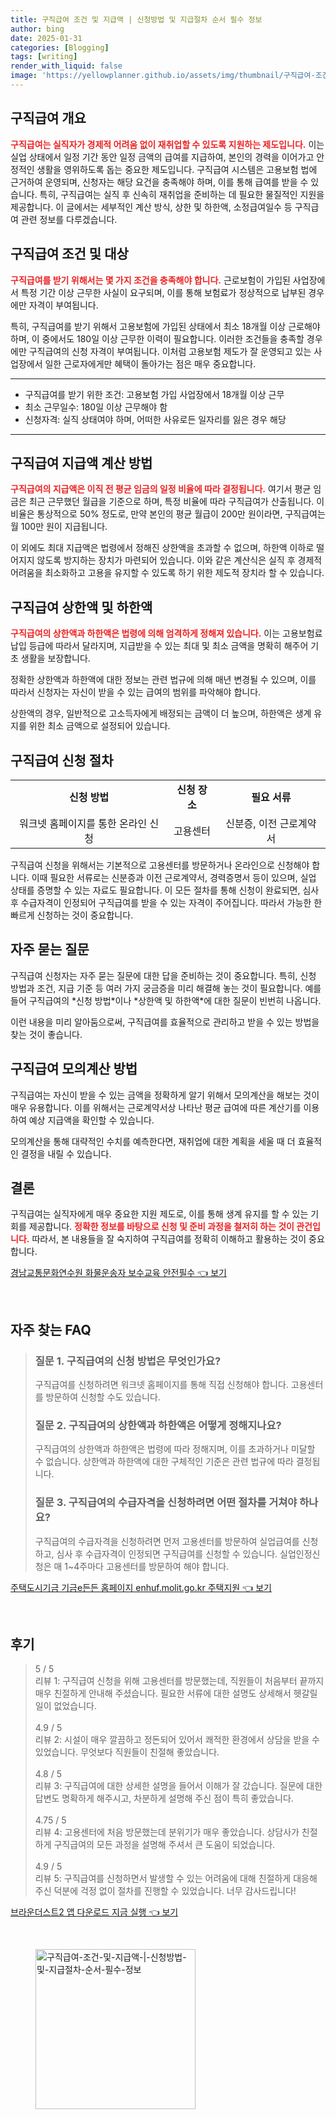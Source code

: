 ```yaml
---
title: 구직급여 조건 및 지급액 | 신청방법 및 지급절차 순서 필수 정보
author: bing
date: 2025-01-31
categories: [Blogging]
tags: [writing]
render_with_liquid: false
image: 'https://yellowplanner.github.io/assets/img/thumbnail/구직급여-조건-및-지급액-|-신청방법-및-지급절차-순서-필수-정보.webp'
---
```



<h2 id='구직급여_개요'>구직급여 개요</h2>

<p><b><span style="color: #ee2323;">구직급여는 실직자가 경제적 어려움 없이 재취업할 수 있도록 지원하는 제도입니다.</span></b> 이는 실업 상태에서 일정 기간 동안 일정 금액의 급여를 지급하여, 본인의 경력을 이어가고 안정적인 생활을 영위하도록 돕는 중요한 제도입니다. 구직급여 시스템은 고용보험 법에 근거하여 운영되며, 신청자는 해당 요건을 충족해야 하며, 이를 통해 급여를 받을 수 있습니다. 특히, 구직급여는 실직 후 신속히 재취업을 준비하는 데 필요한 물질적인 지원을 제공합니다. 이 글에서는 세부적인 계산 방식, 상한 및 하한액, 소정급여일수 등 구직급여 관련 정보를 다루겠습니다.</p>

<h2 id='구직급여_조건_및_대상'>구직급여 조건 및 대상</h2>

<p><b><span style="color: #ee2323;">구직급여를 받기 위해서는 몇 가지 조건을 충족해야 합니다.</span></b> 근로보험이 가입된 사업장에서 특정 기간 이상 근무한 사실이 요구되며, 이를 통해 보험료가 정상적으로 납부된 경우에만 자격이 부여됩니다. 

특히, 구직급여를 받기 위해서 고용보험에 가입된 상태에서 최소 18개월 이상 근로해야 하며, 이 중에서도 180일 이상 근무한 이력이 필요합니다. 이러한 조건들을 충족할 경우에만 구직급여의 신청 자격이 부여됩니다. 이처럼 고용보험 제도가 잘 운영되고 있는 사업장에서 일한 근로자에게만 혜택이 돌아가는 점은 매우 중요합니다. </p>

<hr />

<ul>
    <li>구직급여를 받기 위한 조건: 고용보험 가입 사업장에서 18개월 이상 근무</li>
    <li>최소 근무일수: 180일 이상 근무해야 함</li>
    <li>신청자격: 실직 상태여야 하며, 어떠한 사유로든 일자리를 잃은 경우 해당</li>
</ul>

<hr />

<h2 id='구직급여_지급액_계산방법'>구직급여 지급액 계산 방법</h2>

<p><b><span style="color: #ee2323;">구직급여의 지급액은 이직 전 평균 임금의 일정 비율에 따라 결정됩니다.</span></b> 여기서 평균 임금은 최근 근무했던 월급을 기준으로 하며, 특정 비율에 따라 구직급여가 산출됩니다. 이 비율은 통상적으로 50% 정도로, 만약 본인의 평균 월급이 200만 원이라면, 구직급여는 월 100만 원이 지급됩니다. 

이 외에도 최대 지급액은 법령에서 정해진 상한액을 초과할 수 없으며, 하한액 이하로 떨어지지 않도록 방지하는 장치가 마련되어 있습니다. 이와 같은 계산식은 실직 후 경제적 어려움을 최소화하고 고용을 유지할 수 있도록 하기 위한 제도적 장치라 할 수 있습니다. </p>

<h2 id='구직급여_상한액_하한액'>구직급여 상한액 및 하한액</h2>

<p><b><span style="color: #ee2323;">구직급여의 상한액과 하한액은 법령에 의해 엄격하게 정해져 있습니다.</span></b> 이는 고용보험료 납입 등급에 따라서 달라지며, 지급받을 수 있는 최대 및 최소 금액을 명확히 해주어 기초 생활을 보장합니다. 

정확한 상한액과 하한액에 대한 정보는 관련 법규에 의해 매년 변경될 수 있으며, 이를 따라서 신청자는 자신이 받을 수 있는 급여의 범위를 파악해야 합니다. 

상한액의 경우, 일반적으로 고소득자에게 배정되는 금액이 더 높으며, 하한액은 생계 유지를 위한 최소 금액으로 설정되어 있습니다. </p>

<h2 id='구직급여_신청_절차'>구직급여 신청 절차</h2>

<table>
    <tr>
        <td style="text-align: center; height: 17px;"><b>신청 방법</b></td>
        <td style="text-align: center; height: 17px;"><b>신청 장소</b></td>
        <td style="text-align: center; height: 17px;"><b>필요 서류</b></td>
    </tr>
    <tr>
        <td style="text-align: center; height: 17px;">워크넷 홈페이지를 통한 온라인 신청</td>
        <td style="text-align: center; height: 17px;">고용센터</td>
        <td style="text-align: center; height: 17px;">신분증, 이전 근로계약서</td>
    </tr>
</table>

<p>구직급여 신청을 위해서는 기본적으로 고용센터를 방문하거나 온라인으로 신청해야 합니다. 이때 필요한 서류로는 신분증과 이전 근로계약서, 경력증명서 등이 있으며, 실업 상태를 증명할 수 있는 자료도 필요합니다. 이 모든 절차를 통해 신청이 완료되면, 심사 후 수급자격이 인정되어 구직급여를 받을 수 있는 자격이 주어집니다. 따라서 가능한 한 빠르게 신청하는 것이 중요합니다.</p>

<h2 id='자주묻는질문'>자주 묻는 질문</h2>

<p>구직급여 신청자는 자주 묻는 질문에 대한 답을 준비하는 것이 중요합니다. 특히, 신청 방법과 조건, 지급 기준 등 여러 가지 궁금증을 미리 해결해 놓는 것이 필요합니다. 예를 들어 구직급여의 *신청 방법*이나 *상한액 및 하한액*에 대한 질문이 빈번히 나옵니다. 

이런 내용을 미리 알아둠으로써, 구직급여를 효율적으로 관리하고 받을 수 있는 방법을 찾는 것이 좋습니다.</p>

<h2 id='구직급여_모의계산_방법'>구직급여 모의계산 방법</h2>

<p>구직급여는 자신이 받을 수 있는 금액을 정확하게 알기 위해서 모의계산을 해보는 것이 매우 유용합니다. 이를 위해서는 근로계약서상 나타난 평균 급여에 따른 계산기를 이용하여 예상 지급액을 확인할 수 있습니다. 

모의계산을 통해 대략적인 수치를 예측한다면, 재취업에 대한 계획을 세울 때 더 효율적인 결정을 내릴 수 있습니다. </p>

<h2 id='결론'>결론</h2>

<p>구직급여는 실직자에게 매우 중요한 지원 제도로, 이를 통해 생계 유지를 할 수 있는 기회를 제공합니다. <b><span style="color: #ee2323;">정확한 정보를 바탕으로 신청 및 준비 과정을 철저히 하는 것이 관건입니다.</span></b> 따라서, 본 내용들을 잘 숙지하여 구직급여를 정확히 이해하고 활용하는 것이 중요합니다. </p>


<p><a class="click-button" title="경남교통문화연수원 화물운송자 보수교육 안전필수" href="https://yellowplanner.github.io/posts/%EA%B2%BD%EB%82%A8%EA%B5%90%ED%86%B5%EB%AC%B8%ED%99%94%EC%97%B0%EC%88%98%EC%9B%90-%ED%99%94%EB%AC%BC%EC%9A%B4%EC%86%A1%EC%9E%90-%EB%B3%B4%EC%88%98%EA%B5%90%EC%9C%A1-%EC%95%88%EC%A0%84%ED%95%84%EC%88%98/" rel="dofollow">경남교통문화연수원 화물운송자 보수교육 안전필수 👈 보기</a></p><br>
<h2 id='자주_찾는_FAQ'>자주 찾는 FAQ</h2>
<div itemscope="" itemtype="https://schema.org/FAQPage"> 
<blockquote> 
<div itemscope="" itemprop="mainEntity" itemtype="https://schema.org/Question"> 
<h3 itemprop="name">질문 1. 구직급여의 신청 방법은 무엇인가요?</h3> 
<div itemscope="" itemprop="acceptedAnswer" itemtype="https://schema.org/Answer"> 
<span itemprop="text"> 
<p>구직급여를 신청하려면 워크넷 홈페이지를 통해 직접 신청해야 합니다. 고용센터를 방문하여 신청할 수도 있습니다.</p> 
</span> 
</div> 
</div> 
<div itemscope="" itemprop="mainEntity" itemtype="https://schema.org/Question"> 
<h3 itemprop="name">질문 2. 구직급여의 상한액과 하한액은 어떻게 정해지나요?</h3> 
<div itemscope="" itemprop="acceptedAnswer" itemtype="https://schema.org/Answer"> 
<span itemprop="text"> 
<p>구직급여의 상한액과 하한액은 법령에 따라 정해지며, 이를 초과하거나 미달할 수 없습니다. 상한액과 하한액에 대한 구체적인 기준은 관련 법규에 따라 결정됩니다.</p> 
</span> 
</div> 
</div> 
<div itemscope="" itemprop="mainEntity" itemtype="https://schema.org/Question"> 
<h3 itemprop="name">질문 3. 구직급여의 수급자격을 신청하려면 어떤 절차를 거쳐야 하나요?</h3> 
<div itemscope="" itemprop="acceptedAnswer" itemtype="https://schema.org/Answer"> 
<span itemprop="text"> 
<p>구직급여의 수급자격을 신청하려면 먼저 고용센터를 방문하여 실업급여를 신청하고, 심사 후 수급자격이 인정되면 구직급여를 신청할 수 있습니다. 실업인정신청은 매 1~4주마다 고용센터를 방문하여 해야 합니다.</p> 
</span> 
</div> 
</div> 
</blockquote> 
</div>
<p><a class="click-button" title="주택도시기금 기금e든든 홈페이지 enhuf.molit.go.kr 주택지원" href="https://yellowplanner.github.io/posts/%EC%A3%BC%ED%83%9D%EB%8F%84%EC%8B%9C%EA%B8%B0%EA%B8%88-%EA%B8%B0%EA%B8%88e%EB%93%A0%EB%93%A0-%ED%99%88%ED%8E%98%EC%9D%B4%EC%A7%80-enhuf.molit.go.kr-%EC%A3%BC%ED%83%9D%EC%A7%80%EC%9B%90/" rel="dofollow">주택도시기금 기금e든든 홈페이지 enhuf.molit.go.kr 주택지원 👈 보기</a></p><br>
<h2 id='후기'>후기</h2>
<div itemscope itemtype="https://schema.org/Product">
  <blockquote>
  <div itemprop="review" itemscope itemtype="https://schema.org/Review">
      <div itemprop="reviewRating" itemscope itemtype="https://schema.org/Rating"> <span itemprop="ratingValue">5</span> / <span itemprop="bestRating">5</span> </div>
      <span itemprop="reviewBody">리뷰 1: 구직급여 신청을 위해 고용센터를 방문했는데, 직원들이 처음부터 끝까지 매우 친절하게 안내해 주셨습니다. 필요한 서류에 대한 설명도 상세해서 헷갈릴 일이 없었습니다.</span>
  </div>
  <br>
  <div itemprop="review" itemscope itemtype="https://schema.org/Review">
      <div itemprop="reviewRating" itemscope itemtype="https://schema.org/Rating"> <span itemprop="ratingValue">4.9</span> / <span itemprop="bestRating">5</span> </div>
      <span itemprop="reviewBody">리뷰 2: 시설이 매우 깔끔하고 정돈되어 있어서 쾌적한 환경에서 상담을 받을 수 있었습니다. 무엇보다 직원들이 친절해 좋았습니다.</span>
  </div>
  <br>
  <div itemprop="review" itemscope itemtype="https://schema.org/Review">
      <div itemprop="reviewRating" itemscope itemtype="https://schema.org/Rating"> <span itemprop="ratingValue">4.8</span> / <span itemprop="bestRating">5</span> </div>
      <span itemprop="reviewBody">리뷰 3: 구직급여에 대한 상세한 설명을 들어서 이해가 잘 갔습니다. 질문에 대한 답변도 명확하게 해주시고, 차분하게 설명해 주신 점이 특히 좋았습니다.</span>
  </div>
  <br>
  <div itemprop="review" itemscope itemtype="https://schema.org/Review">
      <div itemprop="reviewRating" itemscope itemtype="https://schema.org/Rating"> <span itemprop="ratingValue">4.75</span> / <span itemprop="bestRating">5</span> </div>
      <span itemprop="reviewBody">리뷰 4: 고용센터에 처음 방문했는데 분위기가 매우 좋았습니다. 상담사가 친절하게 구직급여의 모든 과정을 설명해 주셔서 큰 도움이 되었습니다.</span>
  </div>
  <br>
  <div itemprop="review" itemscope itemtype="https://schema.org/Review">
      <div itemprop="reviewRating" itemscope itemtype="https://schema.org/Rating"> <span itemprop="ratingValue">4.9</span> / <span itemprop="bestRating">5</span> </div>
      <span itemprop="reviewBody">리뷰 5: 구직급여를 신청하면서 발생할 수 있는 어려움에 대해 친절하게 대응해 주신 덕분에 걱정 없이 절차를 진행할 수 있었습니다. 너무 감사드립니다!</span>
  </div>
  </blockquote>
</div>
<p><a class="click-button" title="브라운더스트2 앱 다운로드 지금 실행" href="https://yellowplanner.github.io/posts/%EB%B8%8C%EB%9D%BC%EC%9A%B4%EB%8D%94%EC%8A%A4%ED%8A%B82-%EC%95%B1-%EB%8B%A4%EC%9A%B4%EB%A1%9C%EB%93%9C-%EC%A7%80%EA%B8%88-%EC%8B%A4%ED%96%89/" rel="dofollow">브라운더스트2 앱 다운로드 지금 실행 👈 보기</a></p><br>
<figure class="image"><img src="https://yellowplanner.github.io/assets/img/thumbnail/구직급여-조건-및-지급액-|-신청방법-및-지급절차-순서-필수-정보.webp" alt="구직급여-조건-및-지급액-|-신청방법-및-지급절차-순서-필수-정보" width="256" height="256"></figure>